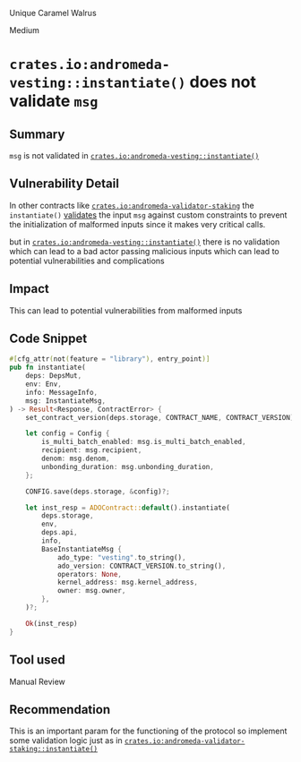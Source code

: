 Unique Caramel Walrus

Medium

# `crates.io:andromeda-vesting::instantiate()` does not validate `msg`

## Summary
`msg` is not validated in  [`crates.io:andromeda-vesting::instantiate()`](https://github.com/sherlock-audit/2024-05-andromeda-ado/blob/main/andromeda-core/contracts/finance/andromeda-vesting/src/contract.rs#L33-L66) 
## Vulnerability Detail
In other contracts like [`crates.io:andromeda-validator-staking`](https://github.com/sherlock-audit/2024-05-andromeda-ado/blob/main/andromeda-core/contracts/finance/andromeda-validator-staking/src/contract.rs#L34) the `instantiate()` [validates](https://github.com/sherlock-audit/2024-05-andromeda-ado/blob/main/andromeda-core/contracts/finance/andromeda-validator-staking/src/contract.rs#L40) the input `msg` against custom constraints to prevent the initialization of malformed inputs since it makes very critical calls.

but in  [`crates.io:andromeda-vesting::instantiate()`](https://github.com/sherlock-audit/2024-05-andromeda-ado/blob/main/andromeda-core/contracts/finance/andromeda-vesting/src/contract.rs#L34)  there is no validation which can lead to a bad actor passing malicious inputs which can lead to potential vulnerabilities and complications

## Impact
This can lead to potential vulnerabilities from malformed inputs
## Code Snippet
```rust
#[cfg_attr(not(feature = "library"), entry_point)]
pub fn instantiate(
    deps: DepsMut,
    env: Env,
    info: MessageInfo,
    msg: InstantiateMsg,
) -> Result<Response, ContractError> {
    set_contract_version(deps.storage, CONTRACT_NAME, CONTRACT_VERSION)?;

    let config = Config {
        is_multi_batch_enabled: msg.is_multi_batch_enabled,
        recipient: msg.recipient,
        denom: msg.denom,
        unbonding_duration: msg.unbonding_duration,
    };

    CONFIG.save(deps.storage, &config)?;

    let inst_resp = ADOContract::default().instantiate(
        deps.storage,
        env,
        deps.api,
        info,
        BaseInstantiateMsg {
            ado_type: "vesting".to_string(),
            ado_version: CONTRACT_VERSION.to_string(),
            operators: None,
            kernel_address: msg.kernel_address,
            owner: msg.owner,
        },
    )?;

    Ok(inst_resp)
}
```
## Tool used

Manual Review

## Recommendation
This is an important param for the functioning of the protocol so implement some validation logic just as in [`crates.io:andromeda-validator-staking::instantiate()`](https://github.com/sherlock-audit/2024-05-andromeda-ado/blob/main/andromeda-core/contracts/finance/andromeda-validator-staking/src/contract.rs#L40)